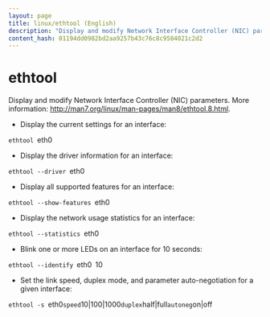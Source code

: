```yaml
---
layout: page
title: linux/ethtool (English)
description: "Display and modify Network Interface Controller (NIC) parameters."
content_hash: 01194dd0982bd2aa9257b43c76c8c9584021c2d2
---
```

# ethtool

Display and modify Network Interface Controller (NIC) parameters.
More information: <http://man7.org/linux/man-pages/man8/ethtool.8.html>.

- Display the current settings for an interface:

`ethtool `<span class="tldr-var badge badge-pill bg-dark-lm bg-white-dm text-white-lm text-dark-dm font-weight-bold">eth0</span>

- Display the driver information for an interface:

`ethtool --driver `<span class="tldr-var badge badge-pill bg-dark-lm bg-white-dm text-white-lm text-dark-dm font-weight-bold">eth0</span>

- Display all supported features for an interface:

`ethtool --show-features `<span class="tldr-var badge badge-pill bg-dark-lm bg-white-dm text-white-lm text-dark-dm font-weight-bold">eth0</span>

- Display the network usage statistics for an interface:

`ethtool --statistics `<span class="tldr-var badge badge-pill bg-dark-lm bg-white-dm text-white-lm text-dark-dm font-weight-bold">eth0</span>

- Blink one or more LEDs on an interface for 10 seconds:

`ethtool --identify `<span class="tldr-var badge badge-pill bg-dark-lm bg-white-dm text-white-lm text-dark-dm font-weight-bold">eth0</span>` `<span class="tldr-var badge badge-pill bg-dark-lm bg-white-dm text-white-lm text-dark-dm font-weight-bold">10</span>

- Set the link speed, duplex mode, and parameter auto-negotiation for a given interface:

`ethtool -s `<span class="tldr-var badge badge-pill bg-dark-lm bg-white-dm text-white-lm text-dark-dm font-weight-bold">eth0</span>` speed `<span class="tldr-var badge badge-pill bg-dark-lm bg-white-dm text-white-lm text-dark-dm font-weight-bold">10|100|1000</span>` duplex `<span class="tldr-var badge badge-pill bg-dark-lm bg-white-dm text-white-lm text-dark-dm font-weight-bold">half|full</span>` autoneg `<span class="tldr-var badge badge-pill bg-dark-lm bg-white-dm text-white-lm text-dark-dm font-weight-bold">on|off</span>
